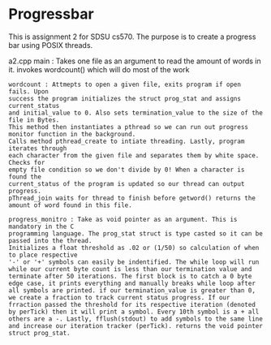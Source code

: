 # Progressbar

This is assignment 2 for SDSU cs570. The purpose is to create a progress bar
using POSIX threads.

a2.cpp
main : Takes one file as an argument to read the amount of words in it.
invokes wordcount() which will do most of the work

    wordcount : Attmepts to open a given file, exits program if open fails. Upon
    success the program initializes the struct prog_stat and assigns current_status
    and initial_value to 0. Also sets termination_value to the size of the file in Bytes.
    This method then instantiates a pthread so we can run out progress monitor function in the background.
    Calls method pthread_create to intiate threading. Lastly, program iterates through
    each character from the given file and separates them by white space. Checks for
    empty file condition so we don't divide by 0! When a character is found the
    current_status of the program is updated so our thread can output progress.
    pThread_join waits for thread to finish before getword() returns the
    amount of word found in this file.

    progress_monitro : Take as void pointer as an argument. This is mandatory in the C
    programming language. The prog_stat struct is type casted so it can be passed into the thread.
    Initializes a float threshold as .02 or (1/50) so calculation of when to place respective
    '-' or '+' symbols can easily be indentified. The while loop will run while our current byte count is less than our termination value and terminate after 50 iterations. The first block is to catch a 0 byte edge case, it prints everything and manually breaks while loop after all symbols are printed. if our termination_value is greater than 0, we create a fraction to track current status progress. If our frraction passed the threshold for its respective iteration (denoted by perTick) then it will print a symbol. Every 10th symbol is a + all others are a -. Lastly, fflush(stdout) to add symbols to the same line and increase our iteration tracker (perTick). returns the void pointer struct prog_stat.
